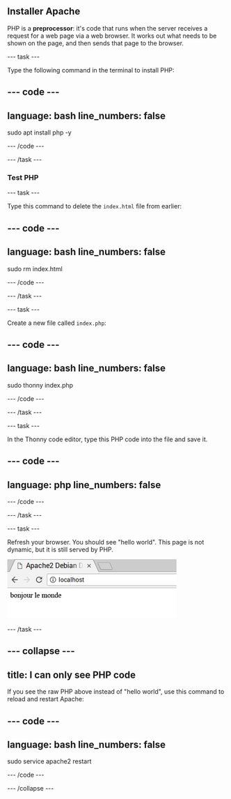 ## Installer Apache

PHP is a **preprocessor**: it's code that runs when the server receives a request for a web page via a web browser. It works out what needs to be shown on the page, and then sends that page to the browser.

--- task ---

Type the following command in the terminal to install PHP:

--- code ---
---
language: bash
line_numbers: false
---
sudo apt install php -y

--- /code ---

--- /task ---

### Test PHP

--- task ---

Type this command to delete the `index.html` file from earlier:

--- code ---
---
language: bash
line_numbers: false
---
sudo rm index.html

--- /code ---

--- /task ---

--- task ---

Create a new file called `index.php`:

--- code ---
---
language: bash
line_numbers: false
---
sudo thonny index.php

--- /code ---

--- /task ---

--- task ---

In the Thonny code editor, type this PHP code into the file and save it.

--- code ---
---
language: php
line_numbers: false
---
<?php echo "hello world"; ?>

--- /code ---

--- /task ---

--- task ---

Refresh your browser. You should see "hello world". This page is not dynamic, but it is still served by PHP.

![hello world](images/apache-hello-world.png)

--- /task ---


--- collapse ---
---
title: I can only see PHP code
---
If you see the raw PHP above instead of "hello world", use this command to reload and restart Apache:

--- code ---
---
language: bash
line_numbers: false
---
sudo service apache2 restart

--- /code ---

--- /collapse ---
